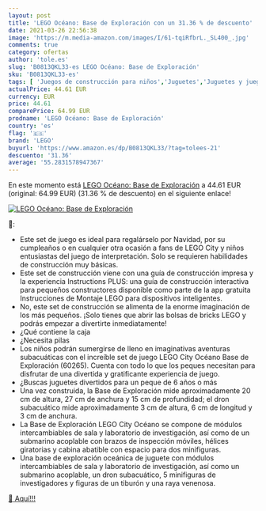 ```yaml
---
layout: post
title: 'LEGO Océano: Base de Exploración con un 31.36 % de descuento'
date: 2021-03-26 22:56:38
image: 'https://m.media-amazon.com/images/I/61-tqiRfbrL._SL400_.jpg'
comments: true
category: ofertas
author: 'tole.es'
slug: 'B0813QKL33-es LEGO Océano: Base de Exploración'
sku: 'B0813QKL33-es'
tags: [ 'Juegos de construcción para niños','Juguetes','Juguetes y juegos','lego', ]
actualPrice: 44.61 EUR
currency: EUR
price: 44.61
comparePrice: 64.99 EUR
prodname: 'LEGO Océano: Base de Exploración'
country: 'es'
flag: '🇪🇸'
brand: 'LEGO'
buyurl: 'https://www.amazon.es/dp/B0813QKL33/?tag=tolees-21'
descuento: '31.36'
average: '55.2831578947367'
---
```


En este momento está [LEGO Océano: Base de Exploración](https://www.amazon.es/dp/B0813QKL33/?tag=tolees-21) a 44.61 EUR (original: 64.99 EUR) (31.36 %  de descuento) en el siguiente enlace!

[![LEGO Océano: Base de Exploración](https://m.media-amazon.com/images/I/61-tqiRfbrL._SL400_.jpg)](https://www.amazon.es/dp/B0813QKL33/?tag=tolees-21)

🔎:

- Este set de juego es ideal para regalárselo por Navidad, por su cumpleaños o en cualquier otra ocasión a fans de LEGO City y niños entusiastas del juego de interpretación. Solo se requieren habilidades de construcción muy básicas.
- Este set de construcción viene con una guía de construcción impresa y la experiencia Instructions PLUS: una guía de construcción interactiva para pequeños constructores disponible como parte de la app gratuita Instrucciones de Montaje LEGO para dispositivos inteligentes.
- No, este set de construcción se alimenta de la enorme imaginación de los más pequeños. ¡Solo tienes que abrir las bolsas de bricks LEGO y podrás empezar a divertirte inmediatamente!
- ¿Qué contiene la caja
- ¿Necesita pilas
- Los niños podrán sumergirse de lleno en imaginativas aventuras subacuáticas con el increíble set de juego LEGO City Océano Base de Exploración (60265). Cuenta con todo lo que los peques necesitan para disfrutar de una divertida y gratificante experiencia de juego.
- ¿Buscas juguetes divertidos para un peque de 6 años o más
- Una vez construida, la Base de Exploración mide aproximadamente 20 cm de altura, 27 cm de anchura y 15 cm de profundidad; el dron subacuático mide aproximadamente 3 cm de altura, 6 cm de longitud y 3 cm de anchura.
- La Base de Exploración LEGO City Océano se compone de módulos intercambiables de sala y laboratorio de investigación, así como de un submarino acoplable con brazos de inspección móviles, hélices giratorias y cabina abatible con espacio para dos minifiguras.
- Una base de exploración oceánica de juguete con módulos intercambiables de sala y laboratorio de investigación, así como un submarino acoplable, un dron subacuático, 5 minifiguras de investigadores y figuras de un tiburón y una raya venenosa.

[🛒 Aquí!!!](https://www.amazon.es/dp/B0813QKL33/?tag=tolees-21)
